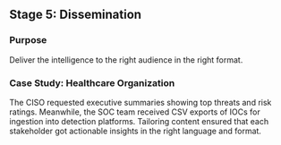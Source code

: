 ## Stage 5: Dissemination

### Purpose

Deliver the intelligence to the right audience in the right format.

### Case Study: Healthcare Organization

The CISO requested executive summaries showing top threats and risk ratings.
Meanwhile, the SOC team received CSV exports of IOCs for ingestion into detection platforms.
Tailoring content ensured that each stakeholder got actionable insights in the right language and format.
